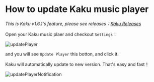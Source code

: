 # How to update Kaku music player

_This is Kaku v1.6.1's feature, please see releases：[Kaku Releases](https://github.com/EragonJ/Kaku/releases)_

Open your Kaku music plaer and checkout `Settings`：

![updatePlayer](http://i.imgur.com/O3pYSCY.png)

and you will see `Update Player` this botton, and click it.

Kaku will automatically update to new version. That's easy and fast！

![updatePlayerNotification](http://i.imgur.com/RYeuoEr.png)
